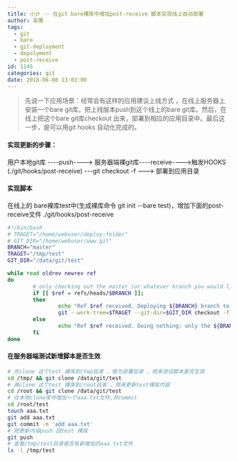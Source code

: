 ```yaml
---
title: 小计 -- 在git bare裸库中增加post-receive 脚本实现线上自动部署
author: 吴鹰
tags:
  - git
  - bare
  - git-deployment
  - depolyment
  - post-receive
id: 1145
categories: git
date: 2018-06-08 13:03:00
---
```

> 先说一下应用场景：经常会有这样的应用建议上线方式 ，在线上服务器上安装一个bare git库，把上线版本push到这个线上的bare git库。然后，在线上把这个bare git库checkout 出来，部署到相应的应用目录中。最后这一步，是可以用git hooks 自动化完成的。

#### 实现更新的步骤：
用户本地git库  ----push----> 服务器端裸git库----receive---->触发HOOKS  (./git/hooks/post-receive) ---git checkout -f ---> 部署到应用目录


#### 实现脚本
在线上的 bare裸库test中(生成裸库命令 git init --bare test)，增加下面的post-receive文件 ./git/hooks/post-receive
```bash
#!/bin/bash
# TRAGET="/home/webuser/deploy-folder"
# GIT_DIR="/home/webuser/www.git"
BRANCH="master"
TRAGET="/tmp/test"
GIT_DIR="/data/git/test"

while read oldrev newrev ref
do
        # only checking out the master (or whatever branch you would like to deploy)
        if [[ $ref = refs/heads/$BRANCH ]];
        then
                echo "Ref $ref received. Deploying ${BRANCH} branch to production..."
                git --work-tree=$TRAGET --git-dir=$GIT_DIR checkout -f
        else
                echo "Ref $ref received. Doing nothing: only the ${BRANCH} branch may be deployed on this server."
        fi
done
```
#### 在服务器端测试新增脚本是否生效
```bash
# 先clone 这个test 裸库到/tmp目录 ，做为部署目录 ，用来测试脚本是否生效
cd /tmp/ && git clone /data/git/test
# 再clone 这个test 裸库到/root目录 ，用来更新test裸库内容
cd /root && git clone /data/git/test
# 在本地clone库中增加一个aaa.txt文件,并commit
cd /root/test
touch aaa.txt
git add aaa.txt
git commit -m 'add aaa.txt'
# 把更新内容push 回test 裸库
git push
# 查看/tmp/test目录是否有新增加的aaa.txt文件
ls -l /tmp/test
```

